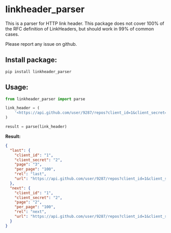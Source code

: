 # linkheader_parser

This is a parser for HTTP link header. This package does not cover 100% of the RFC definition of LinkHeaders, but should work in 99% of common cases.

Please report any issue on github.

## Install package:
```
pip install linkheader_parser
```

## Usage:

```python
from linkheader_parser import parse

link_header = (
    '<https://api.github.com/user/9287/repos?client_id=1&client_secret=2&page=2&per_page=100>; rel="next", <https://api.github.com/user/9287/repos?client_id=1&client_secret=2&page=3&per_page=100>; rel="last"'
)

result = parse(link_header)
```

**Result:**

```json
{
  "last": {
    "client_id": "1",
    "client_secret": "2",
    "page": "3",
    "per_page": "100",
    "rel": "last",
    "url": "https://api.github.com/user/9287/repos?client_id=1&client_secret=2&page=3&per_page=100"
  },
  "next": {
    "client_id": "1",
    "client_secret": "2",
    "page": "2",
    "per_page": "100",
    "rel": "next",
    "url": "https://api.github.com/user/9287/repos?client_id=1&client_secret=2&page=2&per_page=100"
  }
}
```
